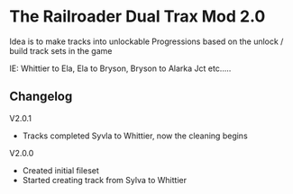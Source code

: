 # The Railroader Dual Trax Mod 2.0

Idea is to make tracks into unlockable Progressions based on the unlock / build track sets in the game

IE: Whittier to Ela, Ela to Bryson, Bryson to Alarka Jct etc.....

## Changelog

V2.0.1
- Tracks completed Syvla to Whittier, now the cleaning begins

V2.0.0
- Created initial fileset
- Started creating track from Sylva to Whittier
